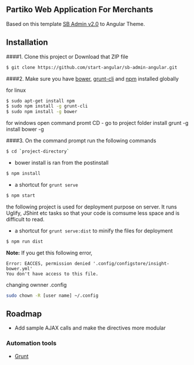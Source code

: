 ## Partiko Web Application For Merchants


Based on this template [SB Admin v2.0](http://startbootstrap.com/template-overviews/sb-admin-2/) to Angular Theme.



## Installation
####1. Clone this project or Download that ZIP file

```sh
$ git clone https://github.com/start-angular/sb-admin-angular.git
```

####2.  Make sure you have [bower](http://bower.io/), [grunt-cli](https://www.npmjs.com/package/grunt-cli) and  [npm](https://www.npmjs.org/) installed globally
 
  for linux
```sh
$ sudo apt-get install npm
$ sudo npm install -g grunt-cli
$ sudo npm install -g bower
```
for windows 
open command promt 
CD - go to project folder
install grunt -g
install bower -g 

####3. On the command prompt run the following commands

```sh
$ cd `project-directory`
```
- bower install is ran from the postinstall
```sh
$ npm install 
```
- a shortcut for `grunt serve`
```sh
$ npm start
```

the following project is used for deployment purpose on server. It runs Uglify, JShint etc tasks so that your code is comsume less space and is difficult to read.

- a shortcut for `grunt serve:dist` to minify the files for deployment
```sh
$ npm run dist 
```


**Note:**
If you get this following error, 
```text
Error: EACCES, permission denied '.config/configstore/insight-bower.yml'
You don't have access to this file.
```
changing ownner .config

```sh
sudo chown -R [user name] ~/.config
```


## Roadmap

- Add sample AJAX calls and make the directives more modular

### Automation tools

- [Grunt](http://gruntjs.com/)
